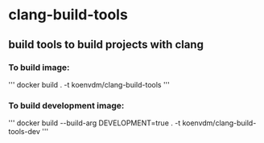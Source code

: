 # clang-build-tools
## build tools to build projects with clang  

### To build image:
'''
docker build . -t koenvdm/clang-build-tools
'''

### To build development image:
'''
docker build --build-arg DEVELOPMENT=true . -t koenvdm/clang-build-tools-dev
'''

